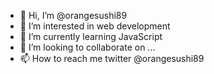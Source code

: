 - 👋 Hi, I’m @orangesushi89
- 👀 I’m interested in web development 
- 🌱 I’m currently learning JavaScript
- 💞️ I’m looking to collaborate on ...
- 📫 How to reach me twitter @orangesushi89 

<!---
orangesushi89/orangesushi89 is a ✨ special ✨ repository because its `README.md` (this file) appears on your GitHub profile.
You can click the Preview link to take a look at your changes.
--->
